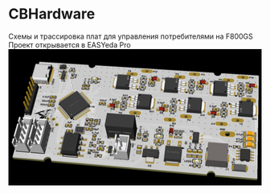 # CBHardware
Схемы и трассировка плат для управления потребителями на F800GS
Проект открывается в EASYeda Pro
![screenshot](Docs/3dBoard.png)